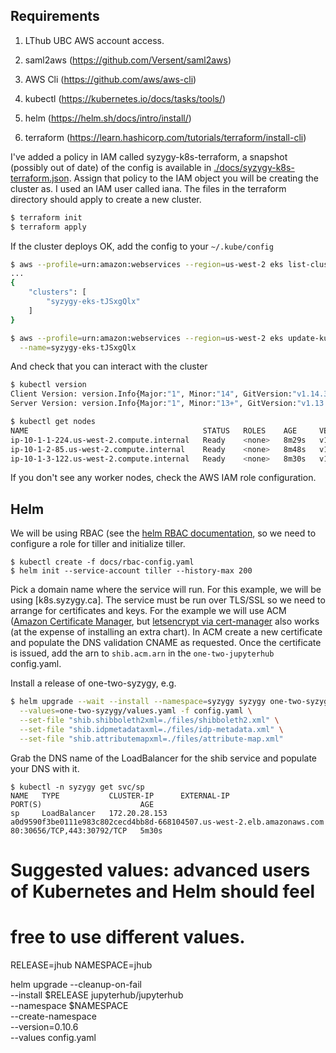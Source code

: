 ## Requirements

1. LThub UBC AWS account access.

2. saml2aws (https://github.com/Versent/saml2aws)

3. AWS Cli (https://github.com/aws/aws-cli)

4. kubectl (https://kubernetes.io/docs/tasks/tools/)

5. helm (https://helm.sh/docs/intro/install/)

6. terraform (https://learn.hashicorp.com/tutorials/terraform/install-cli)







I've added a policy in IAM called syzygy-k8s-terraform, a snapshot (possibly out
of date) of the config is available in
[./docs/syzygy-k8s-terraform.json](./docs/syzygy-k8s-terraform.json). Assign
that policy to the IAM object you will be creating the cluster as. I used an IAM
user called iana. The files in the terraform directory should apply to create a
new cluster.

```bash
$ terraform init
$ terraform apply
```

If the cluster deploys OK, add the config to your `~/.kube/config`

```bash
$ aws --profile=urn:amazon:webservices --region=us-west-2 eks list-clusters
...
{
    "clusters": [
        "syzygy-eks-tJSxgQlx"
    ]
}

$ aws --profile=urn:amazon:webservices --region=us-west-2 eks update-kubeconfig \
  --name=syzygy-eks-tJSxgQlx
```

And check that you can interact with the cluster
```bash
$ kubectl version
Client Version: version.Info{Major:"1", Minor:"14", GitVersion:"v1.14.3", GitCommit:"5e53fd6bc17c0dec8434817e69b04a25d8ae0ff0", GitTreeState:"clean", BuildDate:"2019-06-06T01:44:30Z", GoVersion:"go1.12.5", Compiler:"gc", Platform:"darwin/amd64"}
Server Version: version.Info{Major:"1", Minor:"13+", GitVersion:"v1.13.8-eks-a977ba", GitCommit:"a977bab148535ec195f12edc8720913c7b943f9c", GitTreeState:"clean", BuildDate:"2019-07-29T20:47:04Z", GoVersion:"go1.11.5", Compiler:"gc", Platform:"linux/amd64"}

$ kubectl get nodes
NAME                                       STATUS   ROLES    AGE     VERSION
ip-10-1-1-224.us-west-2.compute.internal   Ready    <none>   8m29s   v1.13.7-eks-c57ff8
ip-10-1-2-85.us-west-2.compute.internal    Ready    <none>   8m48s   v1.13.7-eks-c57ff8
ip-10-1-3-122.us-west-2.compute.internal   Ready    <none>   8m30s   v1.13.7-eks-c57ff8
```

If you don't see any worker nodes, check the AWS IAM role configuration.

## Helm
We will be using RBAC (see the [helm RBAC
documentation](https://helm.sh/docs/using_helm/#role-based-access-control), so
we need to configure a role for tiller and initialize tiller.
```
$ kubectl create -f docs/rbac-config.yaml
$ helm init --service-account tiller --history-max 200
```

Pick a domain name where the service will run. For this example, we will be
using [k8s.syzygy.ca]. The service must be run over TLS/SSL so we need to
arrange for certificates and keys. For the example we will use ACM ([Amazon
Certificate Manager](https://aws.amazon.com/certificate-manager/), but
[letsencrypt via
cert-manager](https://docs.bitnami.com/kubernetes/how-to/secure-kubernetes-services-with-ingress-tls-letsencrypt/)
also works (at the expense of installing an extra chart). In ACM create a new
certificate and populate the DNS validation CNAME as requested. Once the
certificate is issued, add the arn to `shib.acm.arn` in the `one-two-jupyterhub`
config.yaml.


Install a release of one-two-syzygy, e.g.
```bash
$ helm upgrade --wait --install --namespace=syzygy syzygy one-two-syzygy \
  --values=one-two-syzygy/values.yaml -f config.yaml \
  --set-file "shib.shibboleth2xml=./files/shibboleth2.xml" \
  --set-file "shib.idpmetadataxml=./files/idp-metadata.xml" \
  --set-file "shib.attributemapxml=./files/attribute-map.xml"
```

Grab the DNS name of the LoadBalancer for the shib service and populate your DNS
with it.
```
$ kubectl -n syzygy get svc/sp
NAME   TYPE           CLUSTER-IP      EXTERNAL-IP                                                              PORT(S)                      AGE
sp     LoadBalancer   172.20.28.153   a0d9590f3be0111e983c802cecd4bb8d-668104507.us-west-2.elb.amazonaws.com   80:30656/TCP,443:30792/TCP   5m30s
```


# Suggested values: advanced users of Kubernetes and Helm should feel
# free to use different values.
RELEASE=jhub
NAMESPACE=jhub

helm upgrade --cleanup-on-fail \
  --install $RELEASE jupyterhub/jupyterhub \
  --namespace $NAMESPACE \
  --create-namespace \
  --version=0.10.6 \
  --values config.yaml
